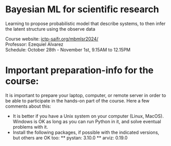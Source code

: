 # Bayesian ML for scientific research
Learning to propose probabilistic model that describe systems, to then infer the latent structure using the observe data

Course website: <a href='https://www.ictp-saifr.org/mbmlsr2024/'>ictp-saifr.org/mbmlsr2024/</a><br>
Professor: Ezequiel Alvarez <br>
Schedule: October 28th - November 1st, 9.15AM to 12.15PM


# Important preparation-info for the course:

It is important to prepare your laptop, computer, or remote server in order to be able to participate in the hands-on part of the course. Here a few comments about this:

* It is better if you have a Unix system on your computer (Linux, MacOS).  Windows is OK as long as you can run Python in it, and solve eventual problems with it.
* Install the following packages, if possible with the indicated versions, but others are OK too:
** pystan:                    3.10.0
** arviz:                     0.19.0



